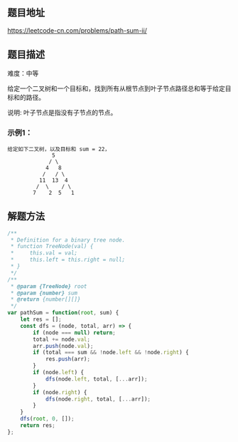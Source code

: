 ## 题目地址

https://leetcode-cn.com/problems/path-sum-ii/

## 题目描述

难度：中等

给定一个二叉树和一个目标和，找到所有从根节点到叶子节点路径总和等于给定目标和的路径。

说明: 叶子节点是指没有子节点的节点。

### 示例1：

```
给定如下二叉树，以及目标和 sum = 22，
              5
             / \
            4   8
           /   / \
          11  13  4
         /  \    / \
        7    2  5   1
```

## 解题方法


```js
/**
 * Definition for a binary tree node.
 * function TreeNode(val) {
 *     this.val = val;
 *     this.left = this.right = null;
 * }
 */
/**
 * @param {TreeNode} root
 * @param {number} sum
 * @return {number[][]}
 */
var pathSum = function(root, sum) {
    let res = [];
    const dfs = (node, total, arr) => {
        if (node === null) return;
        total += node.val;
        arr.push(node.val);
        if (total === sum && !node.left && !node.right) {
            res.push(arr);
        }
        if (node.left) {
            dfs(node.left, total, [...arr]);
        }
        if (node.right) {
            dfs(node.right, total, [...arr]);
        }
    }
    dfs(root, 0, []);
    return res;
};
```
